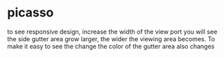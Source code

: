 # picasso

to see responsive design, increase the width of the view port
you will see the side gutter area grow larger, the wider the viewing
area becomes.
To make it easy to see the change the color of the gutter area also changes
